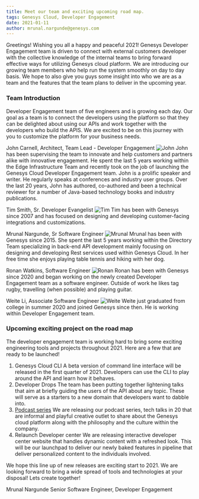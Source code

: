 ```yaml
---
title: Meet our team and exciting upcoming road map.
tags: Genesys Cloud, Developer Engagement
date: 2021-01-11
author: mrunal.nargunde@genesys.com
---
```



Greetings! Wishing you all a happy and peaceful 2021! Genesys Developer Engagement team is driven to connect with external customers developer with the collective knowledge of the internal teams to bring forward effective ways for utilizing Genesys cloud platform. 
We are introducing our growing team members who help run the system smoothly on day to day basis. We hope to also give you guys some insight into who we are as a team and the features that the team plans to deliver in the upcoming year.


### Team Introduction
Developer Engagement team of five engineers and is growing each day. Our goal as a team is to connect the developers using the platform so that they can be delighted about
using our APIs and work together with the developers who build the APIS. We are excited to be on this journey with you to customize the platform for your business needs.


John Carnell, Architect, Team Lead - Developer Engagement 
![John](johncarnellgenesyscom.png)
John has been supervising the team to innovate and help customers and partners alike with innovative engagement. He spent the last 5 years working within the Edge Infrastructure Team and recently took on the job of launching the Genesys Cloud Developer Engagement team.  John is a prolific speaker and writer. He regularly speaks at conferences and industry user groups. Over the last 20 years, John has authored, co-authored and been a technical reviewer for a number of Java-based technology books and industry publications.


Tim Smith, Sr. Developer Evangelist
![Tim](timjsmithgenesyscom.png)
Tim has been with Genesys since 2007 and has focused on designing and developing customer-facing integrations and customizations.


Mrunal Nargunde, Sr Software Engineer
![Mrunal](mrunalnargundegenesyscom.png)
Mrunal has been with Genesys since 2015. She spent the last 5 years working within the Directory Team specializing in back-end API development mainly focusing on designing and developing Rest services used within Genesys Cloud. In her free time she enjoys playing table tennis and hiking with her dog.


Ronan Watkins, Software Engineer
![Ronan](ronanwatkinsgenesyscom.png)
Ronan has been with Genesys since 2020 and began working on the newly created Developer Engagement team as a software engineer. Outside of work he likes tag rugby, travelling (when possible) and playing guitar.


Weite Li, Associate Software Engineer
![Weite](weiteligenesyscom.png)
Weite just graduated from college in summer 2020 and joined Genesys since then. He is working within Developer Engagement team.



### Upcoming exciting project on the road map
The developer engagement team is working hard to bring some exciting engineering tools and projects throughout 2021. Here are a few that are ready to be launched! 

1. Genesys Cloud CLI
A beta version of command line interface will be released in the first quarter of 2021. Developers can use the CLI to play around the API and learn how it behaves.
2. Developer Drops
The team has been putting together lightening talks that aim at briefly guiding the users of the API about any topic. These will serve as a starters to a new domain that developers want to dabble into.
3. [Podcast series](https://www.genesys.com/podcast/series/tech-talks-in-twenty)
We are releasing our podcast series, tech talks in 20 that are informal and playful creative outlet to share about the Genesys cloud platform along with the philosophy and the culture within the company.
4. Relaunch Developer center
We are releasing interactive developer center website that handles dynamic content with a refreshed look. This will be our launchpad to deliver our newly baked features in pipeline that deliver personalized content to the individuals involved.


We hope this line up of new releases are exciting start to 2021. We are looking forward to bring a wide spread of tools and technologies at your disposal! 
Lets create together!


Mrunal Nargunde
Senior Software Engineer, Developer Engagement